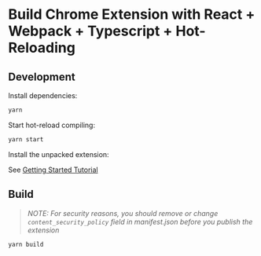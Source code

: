 # Build Chrome Extension with React + Webpack + Typescript + Hot-Reloading

## Development

Install dependencies:

```bash
yarn
```

Start hot-reload compiling:

```bash
yarn start
```

Install the unpacked extension:

See [Getting Started Tutorial](https://developer.chrome.com/extensions/getstarted)

## Build

> *NOTE: For security reasons, you should remove or change `content_security_policy` field in manifest.json before you publish the extension*

```bash
yarn build
```
